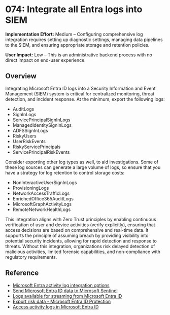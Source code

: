 # 074: Integrate all Entra logs into SIEM

**Implementation Effort:** Medium – Configuring comprehensive log integration requires setting up diagnostic settings, managing data pipelines to the SIEM, and ensuring appropriate storage and retention policies.

**User Impact:** Low – This is an administrative backend process with no direct impact on end-user experience.

## Overview

Integrating  Microsoft Entra ID logs into a Security Information and Event Management (SIEM) system is critical for centralized monitoring, threat detection, and incident response. At the minimum, export the following logs:

- AuditLogs
- SignInLogs
- ServicePrincipalSignInLogs
- ManagedIdentitySignInLogs
- ADFSSignInLogs
- RiskyUsers
- UserRiskEvents
- RiskyServicePrincipals
- ServicePrincipalRiskEvents

Consider exporting other log types as well, to aid investigations. Some of these log sources can generate a large volume of logs, so ensure that you have a strategy for log retention to control storage costs:

- NonInteractiveUserSignInLogs
- ProvisioningLogs
- NetworkAccessTrafficLogs
- EnrichedOffice365AuditLogs
- MicrosoftGraphActivityLogs
- RemoteNetworkHealthLogs

This integration aligns with Zero Trust principles by enabling continuous verification of user and device activities (verify explicitly), ensuring that access decisions are based on comprehensive and real-time data. It supports the principle of assuming breach by providing visibility into potential security incidents, allowing for rapid detection and response to threats. Without this integration, organizations risk delayed detection of malicious activities, limited forensic capabilities, and non-compliance with regulatory requirements.

## Reference
* [Microsoft Entra activity log integration options](https://learn.microsoft.com/entra/identity/monitoring-health/concept-log-monitoring-integration-options-considerations)
* [Send Microsoft Entra ID data to Microsoft Sentinel](https://learn.microsoft.com/azure/sentinel/connect-azure-active-directory)
* [Logs available for streaming from Microsoft Entra ID](https://learn.microsoft.com/entra/identity/monitoring-health/concept-diagnostic-settings-logs-options)
* [Export risk data - Microsoft Entra ID Protection](https://learn.microsoft.com/entra/id-protection/howto-export-risk-data)
* [Access activity logs in Microsoft Entra ID](https://learn.microsoft.com/entra/identity/monitoring-health/howto-access-activity-logs)
